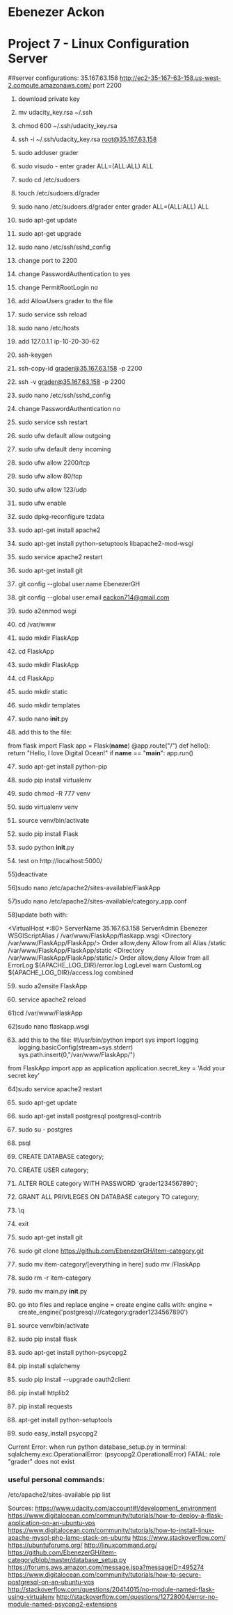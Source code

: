 # Ebenezer Ackon
# Project 7 - Linux Configuration Server

##server configurations:
35.167.63.158
http://ec2-35-167-63-158.us-west-2.compute.amazonaws.com/
port 2200

1) download private key

2) mv udacity_key.rsa ~/.ssh

3) chmod 600 ~/.ssh/udacity_key.rsa

4) ssh -i ~/.ssh/udacity_key.rsa root@35.167.63.158

5) sudo adduser grader

6) sudo visudo - enter grader ALL=(ALL:ALL) ALL

7) sudo cd /etc/sudoers

8) touch /etc/sudoers.d/grader

9) sudo nano /etc/sudoers.d/grader enter grader ALL=(ALL:ALL) ALL

10) sudo apt-get update

11) sudo apt-get upgrade

12) sudo nano /etc/ssh/sshd_config

13) change port to 2200

14) change PasswordAuthentication to yes

15) change PermitRootLogin no

16) add AllowUsers grader to the file

17) sudo service ssh reload

51) sudo nano /etc/hosts

52) add 127.0.1.1 ip-10-20-30-62

18) ssh-keygen

19) ssh-copy-id grader@35.167.63.158 -p 2200

20) ssh -v grader@35.167.63.158 -p 2200

21) sudo nano /etc/ssh/sshd_config

22) change PasswordAuthentication no

23) sudo service ssh restart

24) sudo ufw default allow outgoing

25) sudo ufw default deny incoming

26) sudo ufw allow 2200/tcp

27) sudo ufw allow 80/tcp

28) sudo ufw allow 123/udp

29) sudo ufw enable

30) sudo dpkg-reconfigure tzdata

31) sudo apt-get install apache2

32) sudo apt-get install python-setuptools libapache2-mod-wsgi

33) sudo service apache2 restart

34) sudo apt-get install git

35) git config --global user.name EbenezerGH

36) git config --global user.email eackon714@gmail.com

37) sudo a2enmod wsgi

38) cd /var/www

39) sudo mkdir FlaskApp

40) cd FlaskApp

41) sudo mkdir FlaskApp

42) cd FlaskApp

43) sudo mkdir static

44) sudo mkdir templates

45) sudo nano __init__.py

46) add this to the file:

from flask import Flask
app = Flask(__name__)
@app.route("/")
def hello():
    return "Hello, I love Digital Ocean!"
if __name__ == "__main__":
    app.run()

47) sudo apt-get install python-pip

48) sudo pip install virtualenv

49) sudo chmod -R 777 venv

50) sudo virtualenv venv

51) source venv/bin/activate

52) sudo pip install Flask

53) sudo python __init__.py

54) test on http://localhost:5000/

55)deactivate

56)sudo nano /etc/apache2/sites-available/FlaskApp

57)sudo nano /etc/apache2/sites-available/category_app.conf

58)update both with:

<VirtualHost *:80>
                ServerName 35.167.63.158
                ServerAdmin Ebenezer
                WSGIScriptAlias / /var/www/FlaskApp/flaskapp.wsgi
                <Directory /var/www/FlaskApp/FlaskApp/>
                        Order allow,deny
                        Allow from all
                </Directory>
                Alias /static /var/www/FlaskApp/FlaskApp/static
                <Directory /var/www/FlaskApp/FlaskApp/static/>
                        Order allow,deny
                        Allow from all
                </Directory>
                ErrorLog ${APACHE_LOG_DIR}/error.log
                LogLevel warn
                CustomLog ${APACHE_LOG_DIR}/access.log combined
</VirtualHost>

59) sudo a2ensite FlaskApp

60) service apache2 reload

61)cd /var/www/FlaskApp

62)sudo nano flaskapp.wsgi

63) add this to the file: #!/usr/bin/python
import sys
import logging
logging.basicConfig(stream=sys.stderr)
sys.path.insert(0,"/var/www/FlaskApp/")

from FlaskApp import app as application
application.secret_key = 'Add your secret key'

64)sudo service apache2 restart

65) sudo apt-get update

66) sudo apt-get install postgresql postgresql-contrib

67) sudo su - postgres

68) psql

69) CREATE DATABASE category;

70) CREATE USER category;

71) ALTER ROLE category WITH PASSWORD 'grader1234567890';

72) GRANT ALL PRIVILEGES ON DATABASE category TO category;

73) \q

74) exit

75) sudo apt-get install git

76) sudo git clone https://github.com/EbenezerGH/item-category.git

77) sudo mv item-category/[everything in here] sudo mv /FlaskApp

78) sudo rm -r item-category

79) sudo mv main.py __init__.py

80) go into files and replace engine = create engine calls with:
engine = create_engine('postgresql:///category:grader1234567890')

81) source venv/bin/activate

82) sudo pip install flask

83) sudo apt-get install python-psycopg2

84) pip install sqlalchemy

85) sudo pip install --upgrade oauth2client

86) pip install httplib2

87) pip install requests

88) apt-get install python-setuptools

89) sudo easy_install psycopg2

Current Error:
when run python database_setup.py in terminal:
sqlalchemy.exc.OperationalError: (psycopg2.OperationalError) FATAL:  role "grader" does not exist

### useful personal commands:
/etc/apache2/sites-available
pip list


Sources:
https://www.udacity.com/account#!/development_environment
https://www.digitalocean.com/community/tutorials/how-to-deploy-a-flask-application-on-an-ubuntu-vps
https://www.digitalocean.com/community/tutorials/how-to-install-linux-apache-mysql-php-lamp-stack-on-ubuntu
https://www.stackoverflow.com/
https://ubuntuforums.org/
http://linuxcommand.org/
https://github.com/EbenezerGH/item-category/blob/master/database_setup.py
https://forums.aws.amazon.com/message.jspa?messageID=495274
https://www.digitalocean.com/community/tutorials/how-to-secure-postgresql-on-an-ubuntu-vps
http://stackoverflow.com/questions/20414015/no-module-named-flask-using-virtualenv
http://stackoverflow.com/questions/12728004/error-no-module-named-psycopg2-extensions